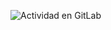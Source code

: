 ![Actividad en GitLab](shot.screenshotapi.net/screenshot?token=X47P4J5-H33MBRW-HR9YQCY-QNM2TGJ&url=https://dev.fourcapital.com.ar/enzo388&output=image&file_type=png)
